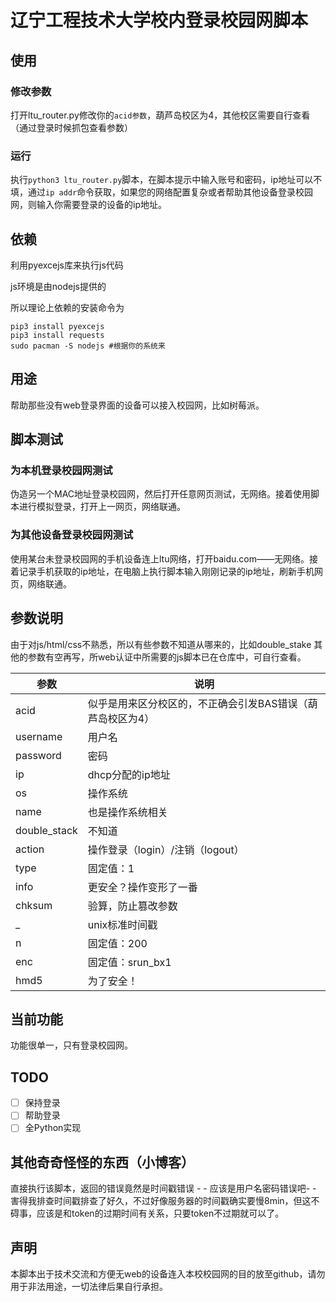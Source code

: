 # 辽宁工程技术大学校内登录校园网脚本

## 使用
### 修改参数
打开ltu_router.py修改你的`acid参数`，葫芦岛校区为4，其他校区需要自行查看（通过登录时候抓包查看参数）

### 运行
执行`python3 ltu_router.py`脚本，在脚本提示中输入账号和密码，ip地址可以不填，通过`ip addr`命令获取，如果您的网络配置复杂或者帮助其他设备登录校园网，则输入你需要登录的设备的ip地址。

## 依赖
利用pyexcejs库来执行js代码

js环境是由nodejs提供的


所以理论上依赖的安装命令为
```
pip3 install pyexcejs
pip3 install requests
sudo pacman -S nodejs #根据你的系统来
```
## 用途
帮助那些没有web登录界面的设备可以接入校园网，比如树莓派。


## 脚本测试
### 为本机登录校园网测试
伪造另一个MAC地址登录校园网，然后打开任意网页测试，无网络。接着使用脚本进行模拟登录，打开上一网页，网络联通。

### 为其他设备登录校园网测试
使用某台未登录校园网的手机设备连上ltu网络，打开baidu.com——无网络。接着记录手机获取的ip地址，在电脑上执行脚本输入刚刚记录的ip地址，刷新手机网页，网络联通。

## 参数说明
由于对js/html/css不熟悉，所以有些参数不知道从哪来的，比如double_stake
其他的参数有空再写，所web认证中所需要的js脚本已在仓库中，可自行查看。

|参数|说明|
|---|---| 
|acid|似乎是用来区分校区的，不正确会引发BAS错误（葫芦岛校区为4）|
|username|用户名|
|password|密码|
|ip|dhcp分配的ip地址|
|os|操作系统|
|name|也是操作系统相关|
|double_stack|不知道|
|action|操作登录（login）/注销（logout）|
|type|固定值：1|
|info|更安全？操作变形了一番|
|chksum|验算，防止篡改参数|
|_|unix标准时间戳|
|n|固定值：200|
|enc|固定值：srun_bx1|
|hmd5|为了安全！|


## 当前功能

功能很单一，只有登录校园网。

## TODO
- [ ] 保持登录
- [ ] 帮助登录
- [ ] 全Python实现

## 其他奇奇怪怪的东西（小博客）
直接执行该脚本，返回的错误竟然是时间戳错误 - - 应该是用户名密码错误吧- - 害得我排查时间戳排查了好久，不过好像服务器的时间戳确实要慢8min，但这不碍事，应该是和token的过期时间有关系，只要token不过期就可以了。

## 声明
本脚本出于技术交流和方便无web的设备连入本校校园网的目的放至github，请勿用于非法用途，一切法律后果自行承担。